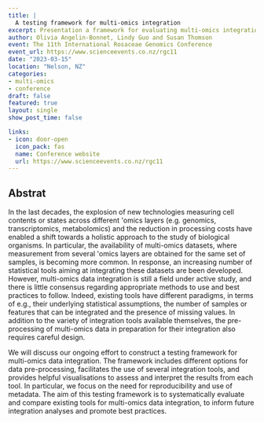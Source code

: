 ```yaml
---
title: |
  A testing framework for multi-omics integration
excerpt: Presentation a framework for evaluating multi-omics integration methods.
author: Olivia Angelin-Bonnet, Lindy Guo and Susan Thomson
event: The 11th International Rosaceae Genomics Conference
event_url: https://www.scienceevents.co.nz/rgc11
date: "2023-03-15"
location: "Nelson, NZ"
categories:
- multi-omics
- conference
draft: false
featured: true
layout: single
show_post_time: false

links:
- icon: door-open
  icon_pack: fas
  name: Conference website
  url: https://www.scienceevents.co.nz/rgc11
---
```


## Abstrat

In the last decades, the explosion of new technologies measuring cell contents or states across different 'omics layers (e.g. genomics, transcriptomics, metabolomics) and the reduction in processing costs have enabled a shift towards a holistic approach to the study of biological organisms. In particular, the availability of multi-omics datasets, where measurement from several 'omics layers are obtained for the same set of samples, is becoming more common. In response, an increasing number of statistical tools aiming at integrating these datasets are been developed. However, multi-omics data integration is still a field under active study, and there is little consensus regarding appropriate methods to use and best practices to follow. Indeed, existing tools have different paradigms, in terms of e.g., their underlying statistical assumptions, the number of samples or features that can be integrated and the presence of missing values. In addition to the variety of integration tools available themselves, the pre-processing of multi-omics data in preparation for their integration also requires careful design. 

We will discuss our ongoing effort to construct a testing framework for multi-omics data integration. The framework includes different options for data pre-processing, facilitates the use of several integration tools, and provides helpful visualisations to assess and interpret the results from each tool. In particular, we focus on the need for reproducibility and use of metadata. The aim of this testing framework is to systematically evaluate and compare existing tools for multi-omics data integration, to inform future integration analyses and promote best practices. 
